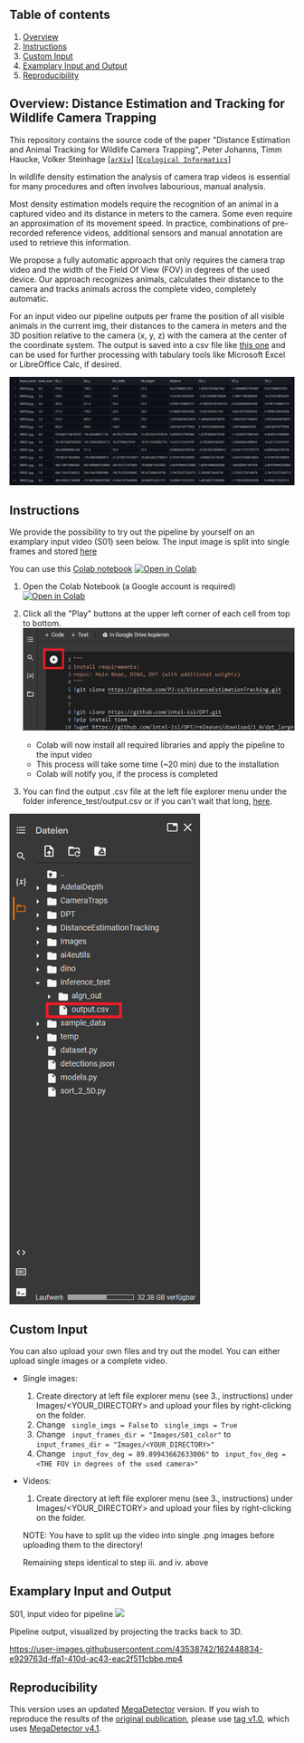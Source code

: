 ## Table of contents

1. [Overview](#Distance-Estimation-and-Tracking-for-Wildlife-Camera-Trapping)
2. [Instructions](#Instructions)
3. [Custom Input](#Custom-Input)
4. [Examplary Input and Output](#Examplary-Input-and-Output)
5. [Reproducibility](#Reproducibility)

## Overview: Distance Estimation and Tracking for Wildlife Camera Trapping
This repository contains the source code of the paper "Distance Estimation and Animal Tracking for Wildlife Camera Trapping", Peter Johanns, Timm Haucke, Volker Steinhage [[`arXiv`](https://arxiv.org/abs/2202.04613)] [[`Ecological Informatics`](https://doi.org/10.1016/j.ecoinf.2022.101734)]

In wildlife density estimation the analysis of camera trap videos is essential for many procedures and often involves labourious, manual analysis.

Most density estimation models require the recognition of an animal in a captured video and its distance in meters to the camera. Some even require an approximation of its movement speed. In practice, combinations of pre-recorded reference videos, additional sensors and manual annotation are used to retrieve this information. 

We propose a fully automatic approach that only requires the camera trap video and the width of the Field Of View (FOV) in degrees of the used device. Our approach recognizes animals, calculates their distance to the camera and tracks animals across the complete video, completely automatic.

For an input video our pipeline outputs per frame the position of all visible animals in the current img, their distances to the camera in meters and the 3D position relative to the camera (x, y, z) with the camera at the center of the coordinate system. The output is saved into a csv file like [this one](S01_output/output.csv) and can be used for further processing with tabulary tools like Microsoft Excel or LibreOffice Calc, if desired.  

![Alt text](visualization/output_preview.PNG)

## Instructions
We provide the possibility to try out the pipeline by yourself on an examplary input video (S01) seen below. The input image is split into single frames and stored [here](S01_color.zip)

You can use this [Colab notebook](https://github.com/PJ-cs/DistanceEstimationTracking/blob/main/DemoDistanceEstimationTracking.ipynb) <a href="https://colab.research.google.com/github/PJ-cs/DistanceEstimationTracking/blob/main/DemoDistanceEstimationTracking.ipynb">  <img src="https://colab.research.google.com/assets/colab-badge.svg" alt="Open in Colab"/></a> 

1. Open the Colab Notebook (a Google account is required) <a href="https://colab.research.google.com/github/PJ-cs/DistanceEstimationTracking/blob/main/DemoDistanceEstimationTracking.ipynb">  <img src="https://colab.research.google.com/assets/colab-badge.svg" alt="Open in Colab"/></a> 

2. Click all the "Play" buttons at the upper left corner of each cell from top to bottom.
![Alt text](visualization/instructions_play_button.png)
   - Colab will now install all required libraries and apply the pipeline to the input video
   - This process will take some time (~20 min) due to the installation
   - Colab will notify you, if the process is completed

3. You can find the output .csv file at the left file explorer menu under the folder inference_test/output.csv or if you can't wait that long, [here](S01_output/output.csv).

![Alt text](visualization/instructions_save_path.png)

## Custom Input
You can also upload your own files and try out the model. You can either upload single images or a complete video.
- Single images:
   1. Create directory at left file explorer menu (see 3., instructions) under Images/<YOUR_DIRECTORY> and upload your files by right-clicking on the folder.
   2. Change ``` single_imgs = False``` to ``` single_imgs = True```
   3. Change ``` input_frames_dir = "Images/S01_color"``` to ``` input_frames_dir = "Images/<YOUR_DIRECTORY>"```
   4. Change ``` input_fov_deg = 89.89943662633006"``` to ``` input_fov_deg = <THE FOV in degrees of the used camera>"```
- Videos:
   1. Create directory at left file explorer menu (see 3., instructions) under Images/<YOUR_DIRECTORY> and upload your files by right-clicking on the folder.

   NOTE: You have to split up the video into single .png images before uploading them to the directory!
  
   Remaining steps identical to step iii. and iv. above

## Examplary Input and Output
S01, input video for pipeline
![](visualization/color_scene_live.gif)

Pipeline output, visualized by projecting the tracks back to 3D.

https://user-images.githubusercontent.com/43538742/162448834-e929763d-ffa1-410d-ac43-eac2f511cbbe.mp4

## Reproducibility
This version uses an updated [MegaDetector](https://github.com/microsoft/CameraTraps/blob/main/megadetector.md) version. If you wish to reproduce the results of the [original publication](https://doi.org/10.1016/j.ecoinf.2022.101734), please use [tag v1.0](https://github.com/PJ-cs/DistanceEstimationTracking/tree/v1.0), which uses [MegaDetector v4.1](https://github.com/microsoft/CameraTraps/releases/tag/v4.1).
